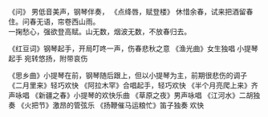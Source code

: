《问》 男低音美声，钢琴伴奏，
《点绛唇，赋登楼》
休惜余春，试来把酒留春住。问春无语，帘卷西山雨。  
一掬愁心，强欲登高赋。山无数，烟波无数，不放春归去。

《红豆词》钢琴起手，开局叮咚一声，伤春悲秋之意
《渔光曲》女生独唱 小提琴起手 宛转悠扬，附带哀伤

《思乡曲》小提琴在前，钢琴随后跟上，但以小提琴为主，前期很悲伤的调子
《二月里来》轻巧欢快
《阿拉木罕》合唱起手，轻巧欢快
《半个月亮爬上来》齐声咏唱
《新疆之春》小提琴的欢快乐曲
《草原之夜》男声咏唱
《江河水》二胡独奏
《火把节》激昂的管弦乐
《扬鞭催马运粮忙》笛子独奏 欢快
